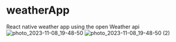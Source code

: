 # weatherApp
React native weather app using the open Weather api
![photo_2023-11-08_19-48-50](https://github.com/nazmul609/weatherApp/assets/69470912/5ecceeab-dfe4-4ba5-a0f0-e218d72f5f23)
![photo_2023-11-08_19-48-50 (2)](https://github.com/nazmul609/weatherApp/assets/69470912/b49a3164-efd4-41bb-bf6b-d9226880e119)
